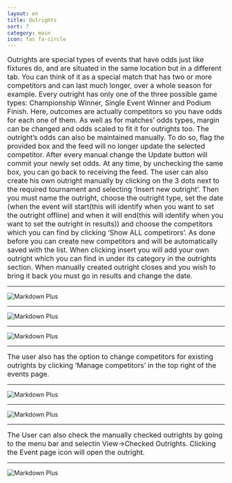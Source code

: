 ```yaml
---
layout: en
title: Outrights
sort: 7
category: main
icon: fas fa-circle
---
```

<p class="message">
   
</p>


 <font size="3">Outrights are special types of events that have odds just like fixtures do, and are situated in the same location but in a different tab. You can think of it as a special match that has two or more competitors and can last much longer, over a whole season for example. Every outright has only one of the three possible game types: Championship Winner, Single Event Winner and Podium Finish. Here, outcomes are actually competitors so you have odds for each one of them. As well as for matches’ odds types, margin can be changed and odds scaled to fit it for outrights too. The outright’s odds can also be maintained manually. To do so, flag the provided box and the feed will no longer update the selected competitor. After every manual change the Update button will commit your newly set odds. At any time, by unchecking the same box, you can go back to receiving the feed. The user can also create his own outright manually by clicking on the 3 dots next to the required tournament and selecting ‘Insert new outright’. Then you must name the outright, choose the outright type, set the date (when the event will start(this will identify when you want to set the outright offline) and when it will end(this will identify when you want to set the outright in results)) and choose the competitors which you can find by clicking ‘Show ALL competirors’. As done before you can create new competitors and will be automatically saved with the list. When clicking insert you will add your own outright which you can find in under its category in the outrights section. When manually created outright closes and you wish to bring it back you must go in results and change the date.</font>

 ---

 ![Markdown Plus]({{site.baseurl}}/public/images/outrighs/insert-new-outright.png)

---

![Markdown Plus]({{site.baseurl}}/public/images/outrighs/outright-two.png)

---

![Markdown Plus]({{site.baseurl}}/public/images/outrighs/outright-three.png)

---

<font size="3">The user also has the option to change competitors for existing outrights by clicking ‘Manage competitors’ in the top right of the events page.</font>

---


![Markdown Plus]({{site.baseurl}}/public/images/outrighs/outright-four.png)

---


![Markdown Plus]({{site.baseurl}}/public/images/outrighs/add-competitors-outright.png)

---

<font size="3">The User can also check the manually checked outrights by going to the menu bar and selectin View->Checked Outrights. Clicking the Event page icon will open the outright.</font>

---

![Markdown Plus]({{site.baseurl}}/public/images/outrighs/checked-outrights.png)